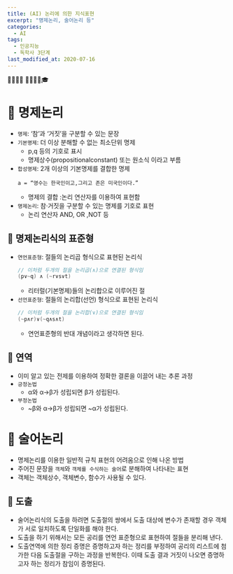 ```yaml
---
title: (AI) 논리에 의한 지식표현
excerpt: "명제논리, 술어논리 등"
categories:
  - AI
tags:
  - 인공지능
  - 독학사 3단계
last_modified_at: 2020-07-16
---
```

💼📝🔑⏰ 📙📓📘📒🎓

# 💼 명제논리
- `명제`: ‘참’과 ‘거짓’을 구분할 수 있는 문장
- `기본명제`: 더 이상 분해할 수 없는 최소단위 명제
  + p,q 등의 기호로 표시
  + 명제상수(propositionalconstant) 또는 원소식 이라고 부름
- `합성명제`: 2개 이상의 기본명제를 결합한 명제
  ~~~
  a = “영수는 한국인이고,그리고 존은 미국인이다.”
  ~~~
  + 명제의 결합 :논리 연산자를 이용하여 표현함
- `명제논리`: 참·거짓을 구분할 수 있는 명제를 기호로 표현
  + 논리 연산자 AND, OR ,NOT 등

## 📝 명제논리식의 표준형
- `연언표준형`: 절들의 논리곱 형식으로 표현된 논리식
  ~~~java
  // 이처럼 두개의 절을 논리곱(∧)으로 연결된 형식임
  (p∨~q) ∧ (~r∨s∨t)
  ~~~
  + 리터럴(기본명제)들의 논리합으로 이루어진 절
- `선언표준형`: 절들의 논리합(선언) 형식으로 표현된 논리식
  ~~~java
  // 이처럼 두개의 절을 논리합(∨)으로 연결된 형식임
  (~p∧r)∨(~q∧s∧t)
  ~~~
  + 연언표준형의 반대 개념이라고 생각하면 된다.

## 📝 연역
- 이미 알고 있는 전제를 이용하여 정확한 결론을 이끌어 내는 추론 과정
- `긍정논법`
  + α와 α→β가 성립되면 β가 성립된다.
- `부정논법`
  + ~β와 α→β가 성립되면 ~α가 성립된다.

# 💼 술어논리
- 명제논리를 이용한 일반적 규칙 표현의 어려움으로 인해 나온 방법
- 주어진 문장을 `객체`와 `객체를 수식하는 술어`로 분해하여 나타내는 표현
- 객체는 객체상수, 객체변수, 함수가 사용될 수 있다.

## 📝 도출
- 술어논리식의 도출을 하려면 도출절의 쌍에서 도출 대상에 변수가 존재할 경우 객체가 서로 일치하도록 단일화를 해야 한다.
- 도출을 하기 위해서는 모든 공리를 연언 표준형으로 표현하여 절들을 분리해 낸다.
- 도출연역에 의한 정리 증명은 증명하고자 하는 정리를 부정하여 공리의 리스트에 첨가한 다음 도출절을 구하는 과정을 반복한다. 이때 도출 결과 거짓이 나오면 증명하고자 하는 정리가 참임이 증명된다.